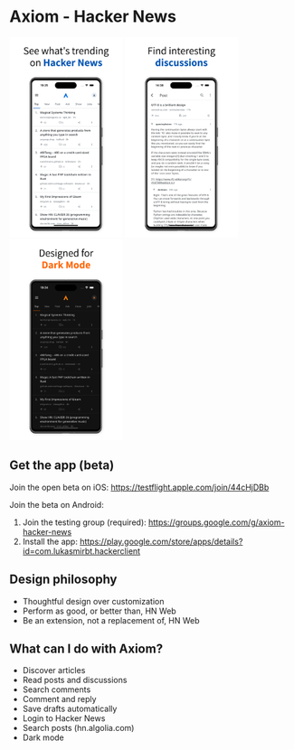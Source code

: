 # Axiom - Hacker News

<img src="./packages/app_ui/assets/screenshots/android/01.png" alt="Light app icon" width="200">
<img src="./packages/app_ui/assets/screenshots/android/02.png" alt="Light app icon" width="200">
<img src="./packages/app_ui/assets/screenshots/android/03.png" alt="Light app icon" width="200">

## Get the app (beta)

Join the open beta on iOS: https://testflight.apple.com/join/44cHjDBb

Join the beta on Android:

1. Join the testing group (required): https://groups.google.com/g/axiom-hacker-news
2. Install the app: https://play.google.com/store/apps/details?id=com.lukasmirbt.hackerclient

## Design philosophy

- Thoughtful design over customization
- Perform as good, or better than, HN Web
- Be an extension, not a replacement of, HN Web

## What can I do with Axiom?

- Discover articles
- Read posts and discussions 
- Search comments
- Comment and reply
- Save drafts automatically
- Login to Hacker News
- Search posts (hn.algolia.com)
- Dark mode